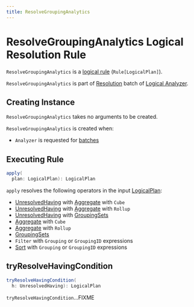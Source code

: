 ```yaml
---
title: ResolveGroupingAnalytics
---
```


# ResolveGroupingAnalytics Logical Resolution Rule

`ResolveGroupingAnalytics` is a [logical rule](../catalyst/Rule.md) (`Rule[LogicalPlan]`).

`ResolveGroupingAnalytics` is part of [Resolution](../Analyzer.md#Resolution) batch of [Logical Analyzer](../Analyzer.md).

## Creating Instance

`ResolveGroupingAnalytics` takes no arguments to be created.

`ResolveGroupingAnalytics` is created when:

* `Analyzer` is requested for [batches](../Analyzer.md#batches)

## <span id="apply"> Executing Rule

```scala
apply(
  plan: LogicalPlan): LogicalPlan
```

`apply` resolves the following operators in the input [LogicalPlan](../logical-operators/LogicalPlan.md):

* [UnresolvedHaving](../logical-operators/UnresolvedHaving.md) with [Aggregate](../logical-operators/Aggregate.md) with `Cube`
* [UnresolvedHaving](../logical-operators/UnresolvedHaving.md) with [Aggregate](../logical-operators/Aggregate.md) with `Rollup`
* [UnresolvedHaving](../logical-operators/UnresolvedHaving.md) with [GroupingSets](../logical-operators/GroupingSets.md)
* [Aggregate](../logical-operators/Aggregate.md) with `Cube`
* [Aggregate](../logical-operators/Aggregate.md) with `Rollup`
* [GroupingSets](../logical-operators/GroupingSets.md)
* `Filter` with `Grouping` or `GroupingID` expressions
* [Sort](../logical-operators/Sort.md) with `Grouping` or `GroupingID` expressions

## <span id="tryResolveHavingCondition"> tryResolveHavingCondition

```scala
tryResolveHavingCondition(
  h: UnresolvedHaving): LogicalPlan
```

`tryResolveHavingCondition`...FIXME
